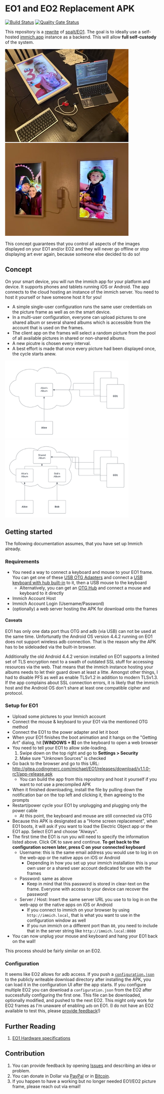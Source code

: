 # EO1 and EO2 Replacement APK

[![Build Status](https://jenkins.codingmerc.com/buildStatus/icon?job=EO1%2Fmain)](https://jenkins.codingmerc.com/job/EO1/)
[![Quality Gate Status](https://sonarcloud.io/api/project_badges/measure?project=gitea_eo1&metric=alert_status)](https://sonarcloud.io/summary/new_code?id=gitea_eo1)

This repository is a [rewrite](https://gitea.codingmerc.com/michael/EO1/issues/26) of [spalt/EO1](https://github.com/spalt/EO1). The goal is to ideally use a
self-hosted [immich.app](https://immich.app/) instance as a backend. This will allow **full self-custody** of the system.

![photo of eo1 custom app development](_img/IMG_1451.jpg) ![photo of eo1 running custom app](_img/IMG_1452.jpg)

This concept guarantees that you control all aspects of the images displayed on your EO1 and/or EO2 and they will never go offline or stop displaying art ever again, because someone else decided to do so!

## Concept

On your smart device, you will run the immich app for your platform and device. It supports phones and tablets running iOS or Android. The app connects to the cloud hosting an instance of the immich server. You need to host it yourself or have someone host it for you!

- A simple single-user configuration runs the same user credentials on the picture frame as well as on the smart device.
- In a multi-user configuration, everyone can upload pictures to one shared album or several shared albums which is accessible from the account that is used on the frames.
- The client app on the frames will select a random picture from the pool of all available pictures in shared or non-shared albums.
- A new picutre is chosen every interval.
- A best effort is made that once every picture had been displayed once, the cycle starts anew.

<img src="_img/single_user.png" width=403/> <img src="_img/multi_user.png" width=403/>

## Getting started

The following documentation assumes, that you have set up Immich already.

### Requirements

- You need a way to connect a keyboard and mouse to your EO1 frame.  You can get one of these [USB OTG Adapters](https://www.amazon.com/gp/product/B01C6032G0/?&_encoding=UTF8&tag=aph0dc-20&linkCode=ur2&linkId=a2e10d0fcebbd4425ace19f040a24e27&camp=1789&creative=9325) and connect a [USB keyboard with hub built-in](https://www.amazon.com/gp/search?ie=UTF8&tag=aph0dc-20&linkCode=ur2&linkId=56fac2fd57bf775c7512756260c58b6e&camp=1789&creative=9325&index=pc-hardware&keywords=usb) to it, then a USB mouse to the keyboard
    - Alternatively, you can get an [OTG Hub](https://www.amazon.com/dp/B01HYJLZH6?psc=1&ref=ppx_yo2ov_dt_b_product_details&_encoding=UTF8&tag=aph0dc-20&linkCode=ur2&linkId=49938883224aa721262057e366759275&camp=1789&creative=9325) and connect a mouse and keyboard to it directly
- Immich Account Host
- Immich Account Login (Username/Password)
- (optionally) a web server hosting the APK for download onto the frames

#### Caveats

EO1 has only one data port thus OTG and adb (via USB) can not be used at the same time. Unfortunatly the Android OS version 4.4.2 running on EO1 does not support wireless adb connection. That is the reason why the APK has to be sideloaded via the built-in browser.

Additionally the old Android 4.4.2 version installed on EO1 supports a limited set of TLS encryption next to a swath of outdated SSL stuff for accessing resources via the web. That means that the immich instance hosting your albums needs to let their guard down at least a litte.
Amongst other things, I had to disable PFS as well as enable TLSv1.2 in addition to modern TLSv1.3. If the app complains about SSL connection errors, it is likely that the immich host and the Android OS don't share at least one compatible cipher and protocol.

### Setup for EO1

- Upload some pictures to your Immich account
- Connect the mouse & keyboard to your EO1 via the mentioned OTG method
- Connect the EO1 to the power adapter and let it boot
- When your EO1 finishes the boot animation and it hangs on the "Getting Art" dialog, hit **\[WINDOWS + B\]** on the keyboard to open a web browser
- You need to tell your EO1 to allow side-loading.
    1. Swipe down on the top right and go to **Settings > Security**
    2. Make sure "Unknown Sources" is checked
- Go back to the browser and go to this URL: <http://gitea.codingmerc.com/michael/EO1/releases/download/v1.1.0-rc1/app-release.apk>
  - You can build the app from this repository and host it yourself if you want to not use a precompiled APK
- When it finished downloading, install the file by pulling down the notification bar on the top left and clicking it, then agreeing to the prompts
- Restart/power cycle your EO1 by unplugging and plugging only the power cable
  - At this point, the keyboard and mouse are still connected via OTG
- Because this APK is designated as a "Home screen replacement", when EO1 boots, it will ask if you want to load the Electric Object app or the EO1 app. Select EO1 and choose "Always".
- The first time the EO1 is run you will need to specify the information listed above. Click OK to save and continue. **To get back to the configuration screen later, press C on your connected keyboard**
  - Username: this is the same email address you would use to log in on the web-app or the native apps on iOS or Android
    - Depending in how you set up your immich installation this is your own user or a shared user account dedicated for use with the frames
  - Password: same as above
    - Keep in mind that this password is stored in clear-text on the frame. Everyone with access to your device can recover the password!
  - Server / Host: Insert the same server URL you use to to log in on the web-app or the native apps on iOS or Android
    - If you connect to immich on your browser by using `http://immich.local`, that is what you want to use in the configuration window as well
    - If you run immich on a different port than `80`, you need to include that in the server string like `http://immich.local:8080`
- You can now unplug your mouse and keyboard and hang your EO1 back on the wall!

This process should be fairly similar on an EO2.

### Configuration

It seems like EO2 allows for adb access. If you push a [`configuration.json`](configuration_example.json) to the publicly writeable download directory after installing the APK, you can load it in the configuration UI after the app starts.
If you configure multiple EO2 you can download a `configuration.json` from the EO2 after successfully configuring the first one. This file can be downloaded, optionally modified, and pushed to the next EO2.
This might only work for EO2 frames as I'm unaware of enabling `adb` on EO1.
(I do not have an EO2 available to test this, please [provide feedback](https://gitea.codingmerc.com/michael/EO1/issues)!)

## Further Reading

1. [EO1 Hardware specifications](EO1-specs.md)

## Contribution

1. You can provide feedback by opening [Issues](https://gitea.codingmerc.com/michael/EO1/issues) and describing an idea or problem.
1. You can donate in Dollar via [PayPal](https://www.paypal.me/aphex3k) or in [Bitcoin](https://getalby.com/p/michaelhenke).
1. If you happen to have a working but no longer needed EO1/EO2 picture frame, please reach out via email!
